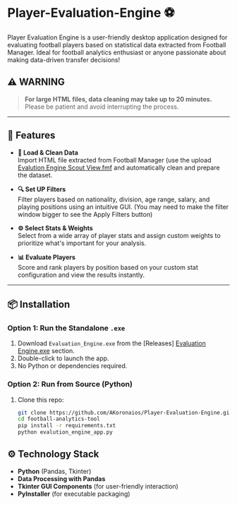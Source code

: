 # Player-Evaluation-Engine ⚽
Player Evaluation Engine is a user-friendly desktop application designed for evaluating football players based on statistical data extracted from Football Manager.
Ideal for football analytics enthusiast or anyone passionate about making data-driven transfer decisions!

## ⚠️ WARNING

> **For large HTML files, data cleaning may take up to 20 minutes.**  
> Please be patient and avoid interrupting the process.

---

## 🚀 Features

- **🔄 Load & Clean Data**  
  Import HTML file extracted from Football Manager (use the upload [Evalution Engine Scout View.fmf](https://github.com/AKoronaios/Player-Evaluation-Engine/raw/refs/heads/main/fmf-files/Evalution%20Engine%20Scout%20View.fmf) and automatically clean and prepare the dataset.

- **🔍 Set UP Filters**  
  Filter players based on nationality, division, age range, salary, and playing positions using an intuitive GUI.
  (You may need to make the filter window bigger to see the Apply Filters button)

- **⚙️ Select Stats & Weights**  
  Select from a wide array of player stats and assign custom weights to prioritize what's important for your analysis.

- **📊 Evaluate Players**  
  Score and rank players by position based on your custom stat configuration and view the results instantly.

---

## 📦 Installation

### Option 1: Run the Standalone `.exe`

1. Download `Evaluation_Engine.exe` from the [Releases] [Evaluation Engine.exe](https://github.com/AKoronaios/Player-Evaluation-Engine/releases/download/v1.0.0/Evaluation.Engine.exe) section.
2. Double-click to launch the app.
3. No Python or dependencies required.

### Option 2: Run from Source (Python)

1. Clone this repo:
   ```bash
   git clone https://github.com/AKoronaios/Player-Evaluation-Engine.git
   cd football-analytics-tool
   pip install -r requirements.txt
   python evalution_engine_app.py

## ⚙ Technology Stack
- **Python** (Pandas, Tkinter)
- **Data Processing with Pandas**
- **Tkinter GUI Components** (for user-friendly interaction)
- **PyInstaller** (for executable packaging)


